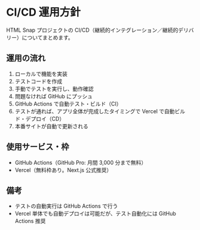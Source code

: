 # CI/CD 運用方針

HTML Snap プロジェクトの CI/CD（継続的インテグレーション／継続的デリバリー）についてまとめます。

## 運用の流れ

1. ローカルで機能を実装
2. テストコードを作成
3. 手動でテストを実行し、動作確認
4. 問題なければ GitHub にプッシュ
5. GitHub Actions で自動テスト・ビルド（CI）
6. テストが通れば、アプリ全体が完成したタイミングで Vercel で自動ビルド・デプロイ（CD）
7. 本番サイトが自動で更新される

## 使用サービス・枠

- GitHub Actions（GitHub Pro: 月間 3,000 分まで無料）
- Vercel（無料枠あり。Next.js 公式推奨）

## 備考

- テストの自動実行は GitHub Actions で行う
- Vercel 単体でも自動デプロイは可能だが、テスト自動化には GitHub Actions 推奨
